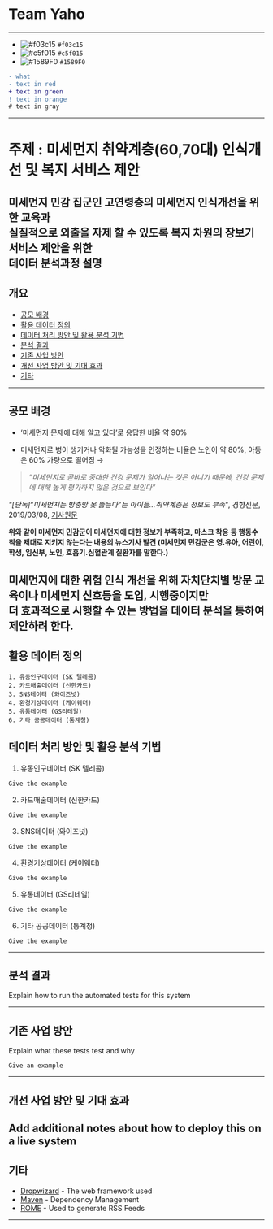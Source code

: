 # Team Yaho  
---
  
- ![#f03c15](https://placehold.it/15/f03c15/000000?text=+) `#f03c15`
- ![#c5f015](https://placehold.it/15/c5f015/000000?text=+) `#c5f015`
- ![#1589F0](https://placehold.it/15/1589F0/000000?text=+) `#1589F0`

```diff
- what
- text in red
+ text in green
! text in orange
# text in gray
```
---
  
# 주제 : 미세먼지 취약계층(60,70대) 인식개선 및 복지 서비스 제안 
미세먼지 민감 집군인 고연령층의 미세먼지 인식개선을 위한 교육과  
실질적으로 외출을 자제 할 수 있도록 복지 차원의 장보기 서비스 제안을 위한  
데이터 분석과정 설명  
---  
  
## 개요
* [공모 배경](#공모-배경)
* [활용 데이터 정의](#활용-데이터-정의)
* [데이터 처리 방안 및 활용 분석 기법](#데이터-처리-방안-및-활용-분석-기법)
* [분석 결과](#분석-결과)
* [기존 사업 방안](#기존-사업-방안)
* [개선 사업 방안 및 기대 효과](#개선-사업-방안-및-기대-효과)
* [기타](#기타)
---
  
## 공모 배경
- ‘미세먼지 문제에 대해 알고 있다’로 응답한 비율 약 90%

- 미세먼지로 병이 생기거나 악화될 가능성을 인정하는 비율은 노인이 약 80%, 아동은 60% 가량으로 떨어짐 &rightarrow;  
> *“미세먼지로 곧바로 중대한 건강 문제가 일어나는 것은 아니기 때문에, 건강 문제에 대해 높게 평가하지 않은 것으로 보인다”*  
  
*"[단독]“미세먼지는 방충망 못 뚫는다”는 아이들…취약계층은 정보도 부족"*,  경향신문,  2019/03/08, [기사원문](https://www.msn.com/ko-kr/news/national/%EB%8B%A8%EB%8F%85%E2%80%9C%EB%AF%B8%EC%84%B8%EB%A8%BC%EC%A7%80%EB%8A%94-%EB%B0%A9%EC%B6%A9%EB%A7%9D-%EB%AA%BB-%EB%9A%AB%EB%8A%94%EB%8B%A4%E2%80%9D%EB%8A%94-%EC%95%84%EC%9D%B4%EB%93%A4%E2%80%A6%EC%B7%A8%EC%95%BD%EA%B3%84%EC%B8%B5%EC%9D%80-%EC%A0%95%EB%B3%B4%EB%8F%84-%EB%B6%80%EC%A1%B1/ar-BBUvxkA#page=2)
  
**위와 같이 미세먼지 민감군이 미세먼지에 대한 정보가 부족하고, 마스크 착용 등 행동수칙을 제대로 지키지 않는다는 내용의 뉴스기사 발견 
(미세먼지 민감군은 영.유아, 어린이, 학생, 임신부, 노인, 호흡기.심혈관계 질환자를 말한다.)**  
  
**미세먼지에 대한 위험 인식 개선을 위해 자치단치별 방문 교육이나 미세먼지 신호등을 도입, 시행중이지만   
더 효과적으로 시행할 수 있는 방법을 데이터 분석을 통하여 제안하려 한다.**  
---
  
  
  
## 활용 데이터 정의

```
1. 유동인구데이터 (SK 텔레콤)
2. 카드매출데이터 (신한카드)
3. SNS데이터 (와이즈넛)
4. 환경기상데이터 (케이웨더)
5. 유통데이터 (GS리테일)
6. 기타 공공데이터 (통계청)
```

## 데이터 처리 방안 및 활용 분석 기법

1. 유동인구데이터 (SK 텔레콤)

```
Give the example
```
2. 카드매출데이터 (신한카드)

```
Give the example
```
3. SNS데이터 (와이즈넛)

```
Give the example
```
4. 환경기상데이터 (케이웨더)

```
Give the example
```
5. 유통데이터 (GS리테일)

```
Give the example
```
6. 기타 공공데이터 (통계청)

```
Give the example
```
---
  
  
  
## 분석 결과
Explain how to run the automated tests for this system

---
  
## 기존 사업 방안
Explain what these tests test and why

```
Give an example
```
---
  
## 개선 사업 방안 및 기대 효과

Add additional notes about how to deploy this on a live system
---
  
## 기타

* [Dropwizard](http://www.dropwizard.io/1.0.2/docs/) - The web framework used
* [Maven](https://maven.apache.org/) - Dependency Management
* [ROME](https://rometools.github.io/rome/) - Used to generate RSS Feeds
---
  
